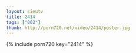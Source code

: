 ```yaml
--- 
layout: sieutv
title: 2414
tags: ["002"]
thumb: http://porn720.net/video/2414/poster.jpg
---
```

{% include porn720 key="2414" %} 
